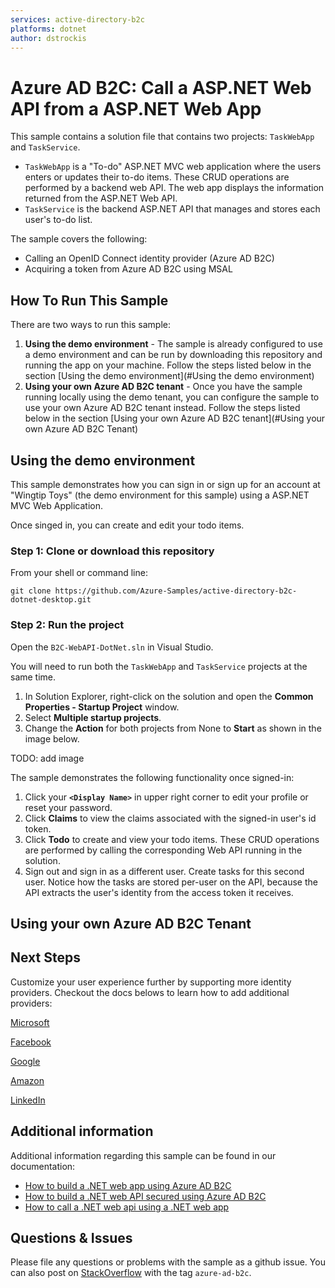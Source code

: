 ```yaml
---
services: active-directory-b2c
platforms: dotnet
author: dstrockis
---
```


# Azure AD B2C: Call a ASP.NET Web API from a ASP.NET Web App

This sample contains a solution file that contains two projects: `TaskWebApp` and `TaskService`. 

- `TaskWebApp` is a "To-do" ASP.NET MVC web application where the users enters or updates their to-do items.  These CRUD operations are performed by a backend web API. The web app displays the information returned from the ASP.NET Web API.
- `TaskService` is the backend ASP.NET API that manages and stores each user's to-do list. 

The sample covers the following: 

* Calling an OpenID Connect identity provider (Azure AD B2C)
* Acquiring a token from Azure AD B2C using MSAL

## How To Run This Sample

There are two ways to run this sample:

1. **Using the demo environment** - The sample is already configured to use a demo environment and can be run by downloading this repository and running the app on your machine. Follow the steps listed below in the section [Using the demo environment](#Using the demo environment)
2. **Using your own Azure AD B2C tenant** - Once you have the sample running locally using the demo tenant, you can configure the sample to use your own Azure AD B2C tenant instead. Follow the steps listed below in the section [Using your own Azure AD B2C tenant](#Using your own Azure AD B2C Tenant)

## Using the demo environment

This sample demonstrates how you can sign in or sign up for an account at "Wingtip Toys" (the demo environment for this sample) using a ASP.NET MVC Web Application. 

Once singed in, you can create and edit your todo items. 

### Step 1: Clone or download this repository

From your shell or command line:

```
git clone https://github.com/Azure-Samples/active-directory-b2c-dotnet-desktop.git
```

### Step 2: Run the project

Open the `B2C-WebAPI-DotNet.sln` in Visual Studio. 

You will need to run both the `TaskWebApp` and `TaskService` projects at the same time. 

1. In Solution Explorer, right-click on the solution and open the **Common Properties - Startup Project** window. 
2. Select **Multiple startup projects**.
3. Change the **Action** for both projects from None to **Start** as shown in the image below.

TODO: add image

The sample demonstrates the following functionality once signed-in: 

1. Click your **``<Display Name>``** in upper right corner to edit your profile or reset your password. 
2. Click **Claims** to view the claims associated with the signed-in user's id token. 
3. Click **Todo** to create and view your todo items. These CRUD operations are performed by calling the corresponding Web API running in the solution.
4. Sign out and sign in as a different user. Create tasks for this second user. Notice how the tasks are stored per-user on the API, because the API extracts the user's identity from the access token it receives. 

## Using your own Azure AD B2C Tenant



## Next Steps

Customize your user experience further by supporting more identity providers.  Checkout the docs belows to learn how to add additional providers:

[Microsoft](https://docs.microsoft.com/azure/active-directory-b2c/active-directory-b2c-setup-msa-app)

[Facebook](https://docs.microsoft.com/azure/active-directory-b2c/active-directory-b2c-setup-fb-app)

[Google](https://docs.microsoft.com/azure/active-directory-b2c/active-directory-b2c-setup-goog-app)

[Amazon](https://docs.microsoft.com/azure/active-directory-b2c/active-directory-b2c-setup-amzn-app)

[LinkedIn](https://docs.microsoft.com/azure/active-directory-b2c/active-directory-b2c-setup-li-app)


## Additional information

Additional information regarding this sample can be found in our documentation:

* [How to build a .NET web app using Azure AD B2C](https://docs.microsoft.com/azure/active-directory-b2c/active-directory-b2c-devquickstarts-web-dotnet-susi)
* [How to build a .NET web API secured using Azure AD B2C](https://docs.microsoft.com/azure/active-directory-b2c/active-directory-b2c-devquickstarts-api-dotnet)
* [How to call a .NET web api using a .NET web app](https://docs.microsoft.com/azure/active-directory-b2c/active-directory-b2c-devquickstarts-web-api-dotnet)

## Questions & Issues

Please file any questions or problems with the sample as a github issue. You can also post on [StackOverflow](https://stackoverflow.com/questions/tagged/azure-ad-b2c) with the tag `azure-ad-b2c`.


